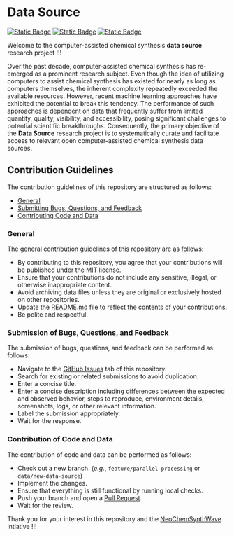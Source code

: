 # Data Source
[![Static Badge](https://img.shields.io/badge/data__source-2025.9.2-%23E68E36?logo=github&style=flat)](https://github.com/neo-chem-synth-wave/data-source/releases/tag/2025.9.2)
[![Static Badge](https://img.shields.io/badge/Institute%20of%20Science%20Tokyo-%231C3177?style=flat)](https://www.isct.ac.jp)
[![Static Badge](https://img.shields.io/badge/Elix%2C%20Inc.-%235EB6B3?style=flat)](https://www.elix-inc.com)

Welcome to the computer-assisted chemical synthesis **data source** research project !!!

Over the past decade, computer-assisted chemical synthesis has re-emerged as a prominent research subject.
Even though the idea of utilizing computers to assist chemical synthesis has existed for nearly as long as computers themselves, the inherent complexity repeatedly exceeded the available resources.
However, recent machine learning approaches have exhibited the potential to break this tendency.
The performance of such approaches is dependent on data that frequently suffer from limited quantity, quality, visibility, and accessibility, posing significant challenges to potential scientific breakthroughs.
Consequently, the primary objective of the **Data Source** research project is to systematically curate and facilitate access to relevant open computer-assisted chemical synthesis data sources.


## Contribution Guidelines
The contribution guidelines of this repository are structured as follows:

- [General](#general)
- [Submitting Bugs, Questions, and Feedback](#submission-of-bugs-questions-and-feedback)
- [Contributing Code and Data](#contribution-of-code-and-data)


### General
The general contribution guidelines of this repository are as follows:

- By contributing to this repository, you agree that your contributions will be published under the [MIT](/LICENSE) license.
- Ensure that your contributions do not include any sensitive, illegal, or otherwise inappropriate content.
- Avoid archiving data files unless they are original or exclusively hosted on other repositories.
- Update the [README.md](README.md) file to reflect the contents of your contributions.
- Be polite and respectful.


### Submission of Bugs, Questions, and Feedback
The submission of bugs, questions, and feedback can be performed as follows:

- Navigate to the [GitHub Issues](https://github.com/neo-chem-synth-wave/data-source/issues) tab of this repository.
- Search for existing or related submissions to avoid duplication.
- Enter a concise title.
- Enter a concise description including differences between the expected and observed behavior, steps to reproduce, environment details, screenshots, logs, or other relevant information.
- Label the submission appropriately.
- Wait for the response.


### Contribution of Code and Data
The contribution of code and data can be performed as follows:

- Check out a new branch. (_e.g._, `feature/parallel-processing` or `data/new-data-source`)
- Implement the changes.
- Ensure that everything is still functional by running local checks.
- Push your branch and open a [Pull Request](https://github.com/neo-chem-synth-wave/data-source/pulls).
- Wait for the review.

Thank you for your interest in this repository and the [NeoChemSynthWave](https://github.com/neo-chem-synth-wave) intiative !!!
